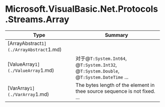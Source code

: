 ﻿
# Microsoft.VisualBasic.Net.Protocols.Streams.Array

|Type|Summary|
|----|-------|
|[ArrayAbstract`1](./ArrayAbstract`1.md)||
|[ValueArray`1](./ValueArray`1.md)|对于@``T:System.Int64``, @``T:System.Int32``, @``T:System.Double``, @``T:System.DateTime`` ...|
|[VarArray`1](./VarArray`1.md)|The bytes length of the element in thee source sequence is not fixed. ...|

